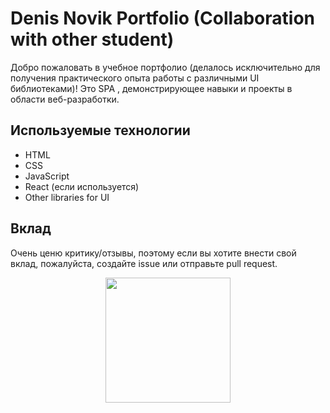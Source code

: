 # Denis Novik Portfolio (Collaboration with other student)

Добро пожаловать в учебное портфолио (делалось  исключительно для получения практического опыта работы с различными UI библиотеками)! 
Это SPA , демонстрирующее навыки и проекты в области веб-разработки.

## Используемые технологии

- HTML
- CSS
- JavaScript
- React (если используется)
- Other libraries for UI

## Вклад
Очень ценю критику/отзывы, поэтому если вы хотите внести свой вклад, пожалуйста, создайте issue или отправьте pull request. 
<div id="header" align="center">
  <img src="https://i.giphy.com/media/v1.Y2lkPTc5MGI3NjExcWFtazE4dmEydGhzaTNiNXZtM3Z3cHA0bW84eGc0eXI2eGs2eXpsYyZlcD12MV9pbnRlcm5hbF9naWZfYnlfaWQmY3Q9Zw/3oriO6qJiXajN0TyDu/giphy.gif" width="200" height='200'/>
</div>
